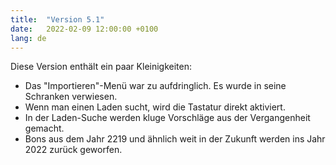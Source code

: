 ```yaml
---
title:  "Version 5.1"
date:   2022-02-09 12:00:00 +0100
lang: de
---
```


Diese Version enthält ein paar Kleinigkeiten:
- Das "Importieren"-Menü war zu aufdringlich. Es wurde in seine Schranken verwiesen.
- Wenn man einen Laden sucht, wird die Tastatur direkt aktiviert.
- In der Laden-Suche werden kluge Vorschläge aus der Vergangenheit gemacht.
- Bons aus dem Jahr 2219 und ähnlich weit in der Zukunft werden ins Jahr 2022 zurück geworfen.